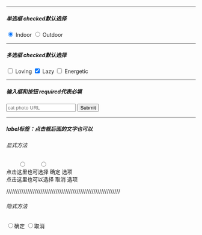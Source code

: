 
---
##### 单选框 checked默认选择
<form action="/submit-cat-photo">
  <label><input type="radio" value="Indoor" name="indoor-outdoor" checked> Indoor</label>
  <label><input type="radio" value="Outdoor" name="indoor-outdoor"> Outdoor</label>
</form>

---
##### 多选框 checked默认选择
<form action="/submit-cat-photo">
  <label><input type="checkbox" value="Loving" name="personality"> Loving</label>
  <label><input type="checkbox" value="Lazy" name="personality" checked> Lazy</label>
  <input type="checkbox" name="personality"> Energetic
</form>

---
##### 输入框和按钮 required代表必填
<form action="/submit-cat-photo">
  <input type="text" placeholder="cat photo URL" required>
  <button type="submit">Submit</button>
</form>

---
##### label标签：点击框后面的文字也可以

###### 显式方法

<from>
        <input type="radio" name="yes-no" id="yes">
        <input type="radio" name="yes-no" id="no">
</from> <br />
<label for="yes">点击这里也可选择 确定 选项</label> <br />
<label for="no">点击这里也可以选择 取消 选项</label> <br />

////////////////////////////////////////////////////////////

###### 隐式方法

<from>
    <label><input type="radio" name="yes-no">确定</label>
    <label><input type="radio" name="yes-no">取消</label>
</from>

